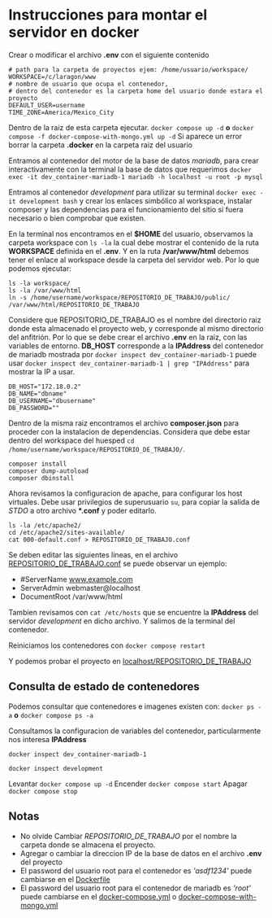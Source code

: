 # Instrucciones para montar el servidor en docker

Crear o modificar el archivo __.env__ con el siguiente contenido
```
# path para la carpeta de proyectos ejem: /home/usuario/workspace/ 
WORKSPACE=/c/laragon/www 
# nombre de usuario que ocupa el contenedor, 
# dentro del contenedor es la carpeta home del usuario donde estara el proyecto
DEFAULT_USER=username 
TIME_ZONE=America/Mexico_City
```

Dentro de la raiz de esta carpeta ejecutar.
``` docker compose up -d ``` __o__
``` docker compose -f docker-compose-with-mongo.yml up -d ```
Si aparece un error borrar la carpeta **.docker** en la carpeta raiz del usuario

Entramos al contenedor del motor de la base de datos _mariadb_, para crear interactivamente con la terminal la base de datos que requerimos
``` docker exec -it dev_container-mariadb-1 mariadb -h localhost -u root -p mysql ```

Entramos al contenedor _development_ para utilizar su terminal
``` docker exec -it development bash ```
y crear los enlaces simbólico al workspace, instalar composer y las dependencias para el funcionamiento del sitio si fuera necesario o bien comprobar que existen.


En la terminal nos encontramos en el **$HOME** del usuario, observamos la carpeta workspace con ``` ls -la ``` la cual debe mostrar el contenido de la ruta **WORKSPACE** definida en el __.env__. Y en la ruta **/var/www/html** debemos tener el enlace al workspace desde la carpeta del servidor web. Por lo que podemos ejecutar:
```
ls -la workspace/
ls -la /var/www/html
ln -s /home/username/workspace/REPOSITORIO_DE_TRABAJO/public/ /var/www/html/REPOSITORIO_DE_TRABAJO
```

Considere que REPOSITORIO_DE_TRABAJO es el nombre del directorio raiz donde esta almacenado el proyecto web, y corresponde al mismo directorio del anfitrión. Por lo que se debe crear el archivo __.env__ en la raiz, con las variables de entorno. **DB_HOST** corresponde a la **IPAddress** del contenedor de mariadb mostrada por ``` docker inspect dev_container-mariadb-1 ``` puede usar ``` docker inspect dev_container-mariadb-1 | grep "IPAddress" ``` para mostrar la IP a usar.
```
DB_HOST="172.18.0.2"
DB_NAME="dbname"
DB_USERNAME="dbusername"
DB_PASSWORD=""
```

Dentro de la misma raiz encontramos el archivo __composer.json__ para proceder con la instalacion de dependencias. Considera que debe estar dentro del workspace del huesped ``` cd /home/username/workspace/REPOSITORIO_DE_TRABAJO/ ```.
```
composer install
composer dump-autoload
composer dbinstall
```


Ahora revisamos la configuracion de apache, para configurar los host virtuales. Debe usar privilegios de superusuario ```su```, para copiar la salida de _STDO_ a otro archivo __*.conf__ y poder editarlo. 
```
ls -la /etc/apache2/
cd /etc/apache2/sites-available/
cat 000-default.conf > REPOSITORIO_DE_TRABAJO.conf
```

Se deben editar las siguientes lineas, en el archivo [REPOSITORIO_DE_TRABAJO.conf](REPOSITORIO_DE_TRABAJO.conf) se puede observar un ejemplo:
 - #ServerName www.example.com
 - ServerAdmin webmaster@localhost
 - DocumentRoot /var/www/html

Tambien revisamos con ```cat /etc/hosts``` que se encuentre la **IPAddress** del servidor _development_ en dicho archivo. Y salimos de la terminal del contenedor.

Reiniciamos los contenedores con ``` docker compose restart ```

Y podemos probar el proyecto en [localhost/REPOSITORIO_DE_TRABAJO](http://localhost/REPOSITORIO_DE_TRABAJO/) 


## Consulta de estado de contenedores
Podemos consultar que contenedores e imagenes existen con:
``` docker ps -a ``` __o__ 
``` docker compose ps -a ```

Consultamos la configuracion de variables del contenedor, particularmente nos interesa **IPAddress**

``` docker inspect dev_container-mariadb-1 ```

``` docker inspect development ```


Levantar ``` docker compose up -d ```
Encender ``` docker compose start ```
Apagar ``` docker compose stop ```


## Notas
 - No olvide Cambiar _REPOSITORIO_DE_TRABAJO_ por el nombre la carpeta donde se almacena el proyecto.
 - Agregar o cambiar la direccion IP de la base de datos en el archivo __.env__ del proyecto
 - El password del usuario root para el contenedor es _'asdf1234'_ puede cambiarse en el [Dockerfile](Dockerfile)
 - El password del usuario root para el contenedor de mariadb es _'root'_ puede cambiarse en el [docker-compose.yml](docker-compose.yml) o [docker-compose-with-mongo.yml](docker-compose-with-mongo.yml)

